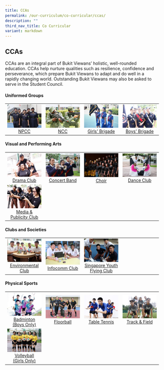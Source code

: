```yaml
---
title: CCAs
permalink: /our-curriculum/co-curricular/ccas/
description: ""
third_nav_title: Co Curricular
variant: markdown
---
```

## CCAs

CCAs are an integral part of Bukit Viewans’ holistic, well-rounded education. CCAs help nurture qualities such as resilience, confidence and perseverance, which prepare Bukit Viewans to adapt and do well in a rapidly changing world. Outstanding Bukit Viewans may also be asked to serve in the Student Council.

#### Uniformed Groups

<table>
	<tbody><tr>
		<td width="25%">
			<a href="/ccas/Uniformed-Groups/npcc/">
				<img src="/images/npcc.jpg"> <center> NPCC </center>
			</a>
		</td>
		<td width="25%">
			<a href="/ccas/Uniformed-Groups/ncc/">
				<img src="/images/ncc.jpg"> <center> NCC </center>
			</a>
		</td>
		<td width="25%">
			<a href="/ccas/Uniformed-Groups/gb/">
				<img src="/images/girl%20brigade.jpg"> <center> Girls' Brigade </center>
			</a>
		</td>
		<td>
			<a href="/ccas/Uniformed-Groups/bb/">
				<img src="/images/boy%20brigade.jpg"> <center> Boys' Brigade </center>
			</a>
		</td>
	</tr>
</tbody></table>

#### Visual and Performing Arts

<table>
		<tbody><tr>
		<td width="25%">
			<a href="/ccas/Visual-and-Performing-Arts/drama/">
				<img src="/images/drama.jpg"> <center> Drama Club </center>
			</a>
		</td>
		<td width="25%">
			<a href="/ccas/Visual-and-Performing-Arts/concertb/">
				<img src="/images/concert.jpg"> <center> Concert Band </center>
			</a>
		</td>
		<td width="25%">
			<a href="/ccas/Visual-and-Performing-Arts/Choir/">
				<img src="/images/CCA%20Page/Visual%20and%20Performing%20Arts/Choir/picture1.png"> <center> Choir </center>
			</a>
		</td>
		<td width="25%">
			<a href="/ccas/Visual-and-Performing-Arts/dance/">
				<img src="/images/dance.jpg"> <center> Dance Club </center>
			</a>
		</td>
	</tr>
	<tr>
		<td width="25%">
			<a href="/ccas/Visual-and-Performing-Arts/media/">
				<img src="/images/media.jpg"> <center> Media &amp; Publicity Club </center>
			</a>
		</td>
		<td width="25%">		</td>
		<td width="25%">  	</td>
		<td width="25%">		</td>
	</tr>
</tbody></table>

#### Clubs and Societies 

<table>
	<tbody><tr>
		<td width="25%">
			<a href="/ccas/Clubs-and-Societies/environmental/">
				<img src="/images/environmental.jpg"> <center> Environmental Club </center>
			</a>
		</td>
		<td width="25%">
			<a href="/our-curriculum/co-curricular/ccas/clubs-and-societies/infocomm-club">
				<img src="/images/infocomm.jpg"> <center> Infocomm Club </center>
			</a>
		</td>
		<td width="25%">
			<a href="/our-curriculum/co-curricular/ccas/clubs-and-societies/singapore-youth-flying-club">
				<img src="/images/youth%20flying.jpg"> <center> Singapore Youth Flying Club </center>
			</a>
		</td>
		<td width="25%">		</td>
	</tr>
</tbody></table>

#### Physical Sports

<table>
	<tbody><tr>
		<td width="25%">
			<a href="/our-curriculum/co-curricular/ccas/sport-and-games/badminton">
				<img src="/images/baminton(boy).jpg"> <center> Badminton <br>(Boys Only) </center>
			</a>
		</td>
		<td width="25%">
			<a href="/our-curriculum/co-curricular/ccas/sport-and-games/floorball">
					<img src="/images/floorball(girl).jpg"> <center> Floorball </center>
			</a>
		</td>
			<td width="25%">
			<a href="/our-curriculum/co-curricular/ccas/sport-and-games/table-tennis">
				<img src="/images/table%20tennis.jpg"> <center> Table Tennis </center>
			</a>
		</td>
		<td width="25%">
			<a href="/our-curriculum/co-curricular/ccas/sport-and-games/track-n-field">
				<img src="/images/track%20n%20field.jpg"> <center> Track &amp; Field </center>
			</a>
		</td>
			</tr>
			<tr>
		<td width="25%">
			<a href="/our-curriculum/co-curricular/ccas/sport-and-games/volleyball">
				<img src="/images/volleyball(girl).jpg"> <center> Volleyball <br> (Girls Only) </center>
			</a>
		</td>
		<td width="25%">		</td>
		<td width="25%">		</td>
	</tr></tbody></table>